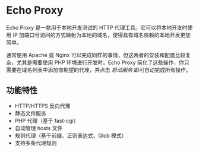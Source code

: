 # Echo Proxy

Echo Proxy 是一款用于本地开发测试的 HTTP 代理工具。它可以将本地开发时使用 IP 加端口号访问的方式映射为本地的域名，使得具有域名依赖的本地开发更加简单。

通常使用 Apache 或 Nginx 可以完成同样的事情，但这两者的安装和配置比较复杂，尤其是需要使用 PHP 环境进行开发时。Echo Proxy 简化了这些操作，你只需要在域名列表中添加你期望的代理，并点击 *启动服务* 即可自动完成所有操作。

## 功能特性
* HTTP/HTTPS 反向代理
* 静态文件服务
* PHP 代理（基于 fast-cgi）
* 自动管理 hosts 文件
* 规则代理（基于前缀、正则表达式、Glob 模式）
* 支持多条代理规则
